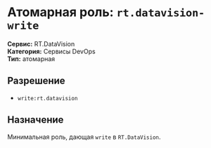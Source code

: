 # Атомарная роль: `rt.datavision-write`

**Сервис:** RT.DataVision  
**Категория:** Сервисы DevOps  
**Тип:** атомарная

## Разрешение
- `write:rt.datavision`

## Назначение
Минимальная роль, дающая `write` в `RT.DataVision`.
